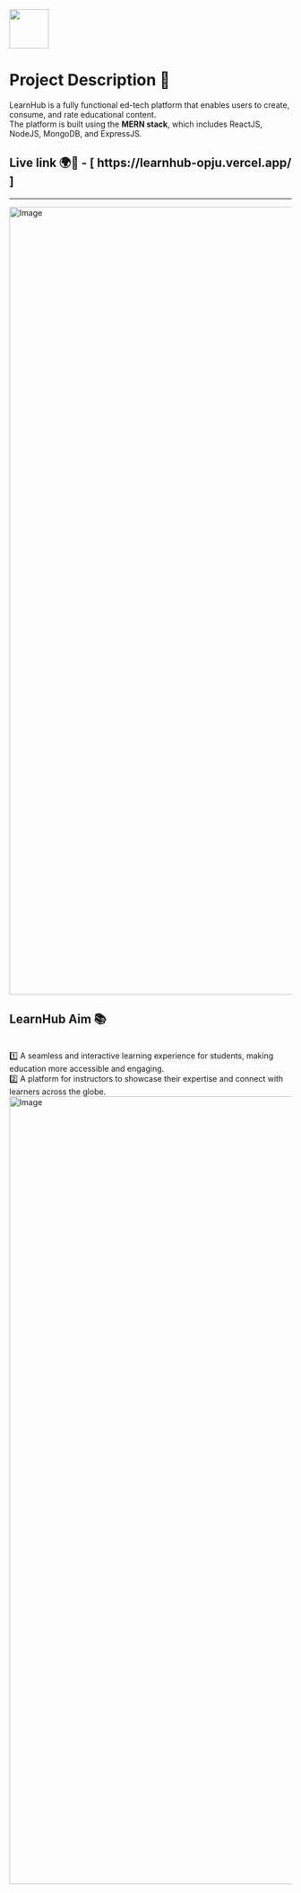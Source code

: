 
<img  height="70" src='https://learnhub-opju.netlify.app/images/logo2.svg' />

# Project Description 📝
LearnHub is a fully functional ed-tech platform that enables users to create, consume, and rate educational content. <br/>
The platform is built using the **MERN stack**, which includes ReactJS, NodeJS, MongoDB, and ExpressJS.


<h2>Live link 🌍📡 - [  https://learnhub-opju.vercel.app/  ]</h2>
<hr/>

<img width="1403" alt="Image" src="https://github.com/user-attachments/assets/c1e7e8ec-9685-48ee-94ab-3db350291d11" />

## LearnHub Aim 📚 
<br/>
1️⃣ A seamless and interactive learning experience for students, making education more accessible and engaging.<br/>
2️⃣ A platform for instructors to showcase their expertise and connect with learners across the globe.<br/>
<img width="1403" alt="Image" src="https://github.com/user-attachments/assets/73cad9b5-6971-4a56-88fd-8d97abc47f04"/>

















 

